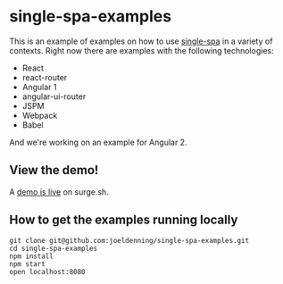 # single-spa-examples
This is an example of examples on how to use [single-spa](https://github.com/joeldenning/single-spa) in a variety of contexts. Right now there are examples with the following technologies:

- React
- react-router
- Angular 1
- angular-ui-router
- JSPM
- Webpack
- Babel

And we're working on an example for Angular 2.

## View the demo!
A [demo is live](http://single-spa.surge.sh) on surge.sh.

## How to get the examples running locally
```
git clone git@github.com:joeldenning/single-spa-examples.git
cd single-spa-examples
npm install
npm start
open localhost:8080
```
